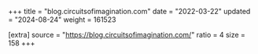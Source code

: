+++
title = "blog.circuitsofimagination.com"
date = "2022-03-22"
updated = "2024-08-24"
weight = 161523

[extra]
source = "https://blog.circuitsofimagination.com/"
ratio = 4
size = 158
+++
